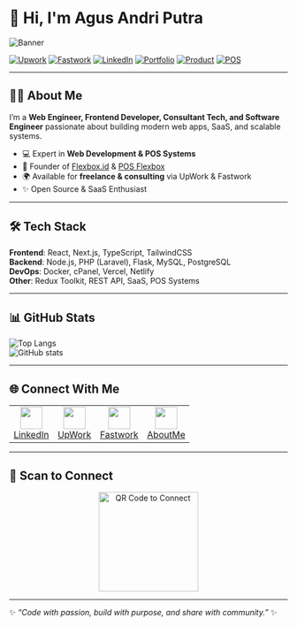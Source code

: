 # 👋 Hi, I'm Agus Andri Putra  

![Banner](https://your-image-link/banner.png) <!-- Ganti dengan banner personal kamu -->

[![Upwork](https://img.shields.io/badge/UpWork-Hire%20Me-6FDA44?style=for-the-badge&logo=upwork)](https://www.upwork.com/freelancers/agusandriputra2)
[![Fastwork](https://img.shields.io/badge/Fastwork-Hire%20Me-blue?style=for-the-badge&logo=freelancer)](https://fastwork.id/user/agusandri?source=web_chat_profile-menu_profile)
[![LinkedIn](https://img.shields.io/badge/LinkedIn-Connect-0A66C2?style=for-the-badge&logo=linkedin)](https://www.linkedin.com/in/agusandriputra/)
[![Portfolio](https://img.shields.io/badge/AboutMe-Visit-8E44AD?style=for-the-badge&logo=vercel)](https://aboutme.flexbox.id)
[![Product](https://img.shields.io/badge/Flexbox.id-Website-orange?style=for-the-badge&logo=internet-explorer)](https://flexbox.id)
[![POS](https://img.shields.io/badge/Flexbox%20POS-Explore-FF5733?style=for-the-badge&logo=google-chrome)](https://pos.flexbox.id)

---

## 🙋‍♂️ About Me  
I’m a **Web Engineer, Frontend Developer, Consultant Tech, and Software Engineer** passionate about building modern web apps, SaaS, and scalable systems.  

- 💻 Expert in **Web Development & POS Systems**  
- 🚀 Founder of [Flexbox.id](https://flexbox.id) & [POS Flexbox](https://pos.flexbox.id)  
- 🌍 Available for **freelance & consulting** via UpWork & Fastwork  
- ✨ Open Source & SaaS Enthusiast  

---

## 🛠️ Tech Stack  

**Frontend**: React, Next.js, TypeScript, TailwindCSS  
**Backend**: Node.js, PHP (Laravel), Flask, MySQL, PostgreSQL  
**DevOps**: Docker, cPanel, Vercel, Netlify  
**Other**: Redux Toolkit, REST API, SaaS, POS Systems  

---

## 📊 GitHub Stats  

![Top Langs](https://github-readme-stats.vercel.app/api/top-langs/?username=andriputra&layout=compact&theme=tokyonight)  
![GitHub stats](https://github-readme-stats.vercel.app/api?username=andriputra&show_icons=true&theme=tokyonight)  

---

## 🌐 Connect With Me  

<table>
  <tr>
    <td align="center">
      <a href="https://www.linkedin.com/in/agusandriputra/">
        <img src="https://cdn-icons-png.flaticon.com/512/174/174857.png" width="40"/><br/>LinkedIn
      </a>
    </td>
    <td align="center">
      <a href="https://www.upwork.com/freelancers/agusandriputra2">
        <img src="https://cdn.iconscout.com/icon/free/png-512/upwork-3521767-2945131.png" width="40"/><br/>UpWork
      </a>
    </td>
    <td align="center">
      <a href="https://fastwork.id/user/agusandri?source=web_chat_profile-menu_profile">
        <img src="https://cdn-icons-png.flaticon.com/512/5968/5968705.png" width="40"/><br/>Fastwork
      </a>
    </td>
    <td align="center">
      <a href="https://aboutme.flexbox.id">
        <img src="https://cdn-icons-png.flaticon.com/512/841/841364.png" width="40"/><br/>AboutMe
      </a>
    </td>
  </tr>
</table>

---

## 📱 Scan to Connect  

<p align="center">
  <img src="https://your-image-link/qrcode.png" width="180" alt="QR Code to Connect"/>
</p>

---

✨ _“Code with passion, build with purpose, and share with community.”_ ✨
